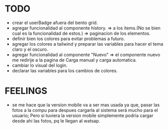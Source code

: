 # TODO

-   crear el userBadge afuera del bento grid.
-   agregar funcionalidad al componente history.
    => a los items.(No se bien cual es la funcionalidad de estos.)
    => paginacion de los elementos.
-   definir bien los colores para evitar problemas a futuro.
-   agregar los colores a tailwind y preparar las variables para hacer el tema claro y el oscuro.
-   agregar funcionalidad al componente "Nuevo"
    => el componente nuevo me redirije a la pagina de Carga manual y carga automatica.
-   cambiar lo visual del login.
-   declarar las variables para los cambios de colores.

# FEELINGS

-   se me hace que la version mobile va a ser mas usada ya que, pasar las fotos a la compu para despues cargarla al sistema será mucho para el usuario; Pero si tuviera la version mobile simplemente podria cargar desde ahi las fotos, pq le llegan al watsap.
